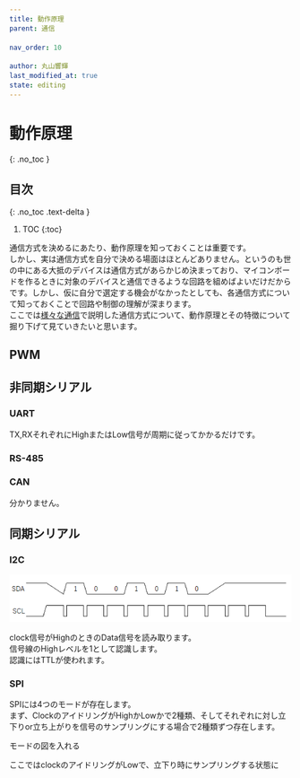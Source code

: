 ```yaml
---
title: 動作原理
parent: 通信

nav_order: 10

author: 丸山響輝
last_modified_at: true
state: editing
---
```


# **動作原理**
{: .no_toc }

## 目次
{: .no_toc .text-delta }

1. TOC
{:toc}

通信方式を決めるにあたり、動作原理を知っておくことは重要です。  
しかし、実は通信方式を自分で決める場面はほとんどありません。というのも世の中にある大抵のデバイスは通信方式があらかじめ決まっており、マイコンボードを作るときに対象のデバイスと通信できるような回路を組めばよいだけだからです。しかし、仮に自分で選定する機会がなかったとしても、各通信方式について知っておくことで回路や制御の理解が深まります。  
ここでは[様々な通信](./005_communication)で説明した通信方式について、動作原理とその特徴について掘り下げて見ていきたいと思います。

## PWM


## 非同期シリアル
### UART
TX,RXそれぞれにHighまたはLow信号が周期に従ってかかるだけです。

### RS-485


### CAN
分かりません。

## 同期シリアル
### I2C
![i2c](imgs/010_i2c.png)  

clock信号がHighのときのData信号を読み取ります。  
信号線のHighレベルを1として認識します。  
認識にはTTLが使われます。  

### SPI
SPIには4つのモードが存在します。  
まず、ClockのアイドリングがHighかLowかで2種類、そしてそれぞれに対し立下りor立ち上がりを信号のサンプリングにする場合で2種類ずつ存在します。  

モードの図を入れる  

ここではclockのアイドリングがLowで、立下り時にサンプリングする状態に
